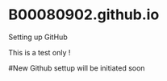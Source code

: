 # B00080902.github.io
Setting up GitHub

This is a test only !

#New Github settup will be initiated soon
